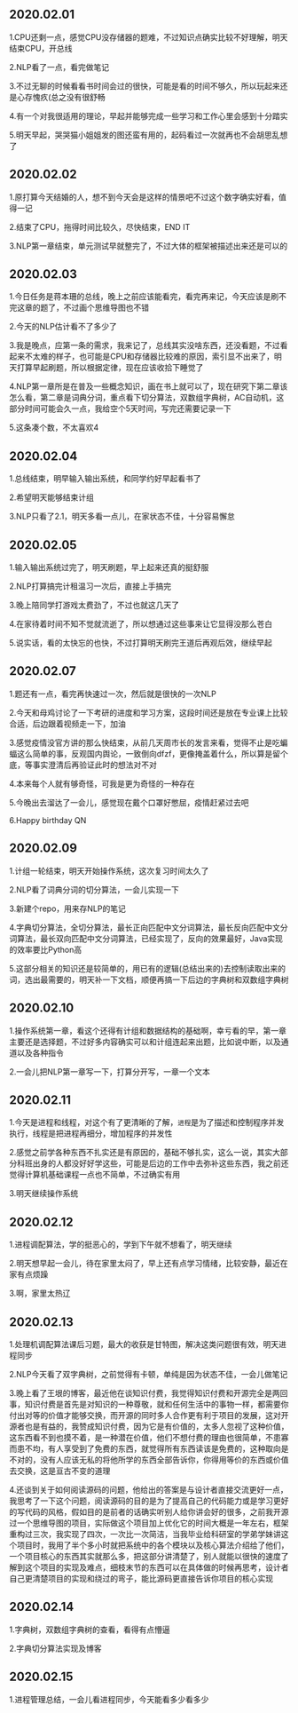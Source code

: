 ## 2020.02.01
1.CPU还剩一点，感觉CPU没存储器的题难，不过知识点确实比较不好理解，明天结束CPU，开总线

2.NLP看了一点，看完做笔记

3.不过无聊的时候看看书时间会过的很快，可能是看的时间不够久，所以玩起来还是心存愧疚(总之没有很舒畅

4.有一个对我很适用的理论，早起并能够完成一些学习和工作心里会感到十分踏实

5.明天早起，哭哭猫小姐姐发的图还蛮有用的，起码看过一次就再也不会胡思乱想了

## 2020.02.02
1.原打算今天结婚的人，想不到今天会是这样的情景吧不过这个数字确实好看，值得一记

2.结束了CPU，拖得时间比较久，尽快结束，END IT

3.NLP第一章结束，单元测试早就整完了，不过大体的框架被描述出来还是可以的

## 2020.02.03
1.今日任务是蒋本珊的总线，晚上之前应该能看完，看完再来记，今天应该是刷不完这章的题了，不过画个思维导图也不错

2.今天的NLP估计看不了多少了

3.我是晚点，应第一条的需求，我来记了，总线其实没啥东西，还没看题，不过看起来不太难的样子，也可能是CPU和存储器比较难的原因，索引显不出来了，明天打算早起刷题，所以根据定律，现在应该收拾下睡觉了

4.NLP第一章所是在普及一些概念知识，画在书上就可以了，现在研究下第二章该怎么看，第二章是词典分词，重点看下切分算法，双数组字典树，AC自动机，这部分时间可能会久一点，我给空个5天时间，写完还需要记录一下

5.这条凑个数，不太喜欢4

## 2020.02.04
1.总线结束，明早输入输出系统，和同学约好早起看书了

2.希望明天能够结束计组

3.NLP只看了2.1，明天多看一点儿，在家状态不佳，十分容易懈怠

## 2020.02.05
1.输入输出系统过完了，明天刷题，早上起来还真的挺舒服

2.NLP打算搞完计租温习一次后，直接上手搞完

3.晚上陪同学打游戏太费劲了，不过也就这几天了

4.在家待着时间不知不觉就流逝了，所以想通过这些事来让它显得没那么苍白

5.说实话，看的太快忘的也快，不过打算明天刷完王道后再观后效，继续早起

## 2020.02.07
1.题还有一点，看完再快速过一次，然后就是很快的一次NLP

2.今天和母鸡讨论了一下考研的进度和学习方案，这段时间还是放在专业课上比较合适，后边跟着视频走一下，加油

3.感觉疫情没官方讲的那么快结束，从前几天周市长的发言来看，觉得不止是吃蝙蝠这么简单的事，反观国内舆论，一致倒向dfzf，更像掩盖着什么，所以算是留个底，等事实澄清后再验证此时的想法对不对

4.本来每个人就有够奇怪，可我是更为奇怪的一种存在

5.今晚出去溜达了一会儿，感觉现在戴个口罩好憋屈，疫情赶紧过去吧

6.Happy birthday QN

## 2020.02.09
1.计组一轮结束，明天开始操作系统，这次复习时间太久了

2.NLP看了词典分词的切分算法，一会儿实现一下

3.新建个repo，用来存NLP的笔记

4.字典切分算法，全切分算法，最长正向匹配中文分词算法，最长反向匹配中文分词算法，最长双向匹配中文分词算法，已经实现了，反向的效果最好，Java实现的效率要比Python高

5.这部分相关的知识还是较简单的，用已有的逻辑(总结出来的)去控制读取出来的词，选出最需要的，明天补一下文档，顺便再搞一下后边的字典树和双数组字典树

## 2020.02.10
1.操作系统第一章，看这个还得有计组和数据结构的基础啊，幸亏看的早，第一章主要还是选择题，不过好多内容确实可以和计组连起来出题，比如说中断，以及通道以及各种指令

2.一会儿把NLP第一章写一下，打算分开写，一章一个文本

## 2020.02.11
1.今天是进程和线程，对这个有了更清晰的了解，`进程`是为了描述和控制程序并发执行，线程是把进程再细分，增加程序的并发性

2.感觉之前学各种东西不扎实还是有原因的，基础不够扎实，这么一说，其实大部分科班出身的人都没好好学这些，可能是后边的工作中去弥补这些东西，我之前还觉得计算机基础课程一点也不简单，不过确实有用

3.明天继续操作系统

## 2020.02.12
1.进程调配算法，学的挺恶心的，学到下午就不想看了，明天继续

2.明天想早起一会儿，待在家里太闷了，早上还有点学习情绪，比较安静，最近在家有点烦躁

3.啊，家里太热辽

## 2020.02.13
1.处理机调配算法课后习题，最大的收获是甘特图，解决这类问题很有效，明天进程同步

2.NLP今天看了双字典树，之前觉得有卡顿，单纯是因为状态不佳，一会儿做笔记

3.晚上看了王垠的博客，最近他在谈知识付费，我觉得知识付费和开源完全是两回事，知识付费是首先是对知识的一种尊敬，就和任何生活中的事物一样，都需要你付出对等的价值才能够交换，而开源的同时多人合作更有利于项目的发展，这对开源者也是有益的，我赞成知识付费，因为它是有价值的，太多人忽视了这种价值，这东西看不到也摸不着，是一种潜在价值，他们不想付费的理由也很简单，不患寡而患不均，有人享受到了免费的东西，就觉得所有东西读该是免费的，这种取向是不对的，没有人应该无私的将他所学的东西全部告诉你，你得用等价的东西或价值去交换，这是亘古不变的道理

4.还谈到关于如何阅读源码的问题，他给出的答案是与设计者直接交流更好一点，我思考了一下这个问题，阅读源码的目的是为了提高自己的代码能力或是学习更好的写代码的风格，假如目的是前者的话确实听别人给你讲会好的很多，之前我开源过一个思维导图的项目，实际做这个项目加上优化它的时间大概是一年左右，框架重构过三次，我实现了四次，一次比一次简洁，当我毕业给科研室的学弟学妹讲这个项目时，我用了半个多小时就把系统中的各个模块以及核心算法介绍给了他们，一个项目核心的东西其实就那么多，把这部分讲清楚了，别人就能以很快的速度了解到这个项目的实现及难点，细枝末节的东西可以在具体做的时候再思考，设计者自己更清楚项目的实现和绕过的弯子，能比源码更直接告诉你项目的核心实现

## 2020.02.14
1.字典树，双数组字典树的查看，看得有点懵逼

2.字典切分算法实现及博客

## 2020.02.15
1.进程管理总结，一会儿看进程同步，今天能看多少看多少
